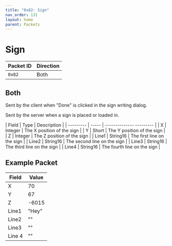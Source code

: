 ```yaml
---
title: "0x82: Sign"
nav_order: 131
layout: home
parent: Packets
---
```


# Sign

| Packet ID | Direction   |
| --------- | ----------- |
| `0x82`    | Both |

## Both
Sent by the client when "Done" is clicked in the sign writing dialog.

Sent by the server when a sign is placed or loaded in.

| Field     | Type  | Description |
| --------- | ----- | -------------- --------- |
| X     | Integer | The X position of the sign |
| Y     | Short | The Y position of the sign |
| Z     | Integer | The Z position of the sign |
| Line1 | String16 | The first line on the sign |
| Line2 | String16 | The second line on the sign |
| Line3 | String16 | The third line on the sign |
| Line4 | String16 | The fourth line on the sign |

## Example Packet

| Field | Value | 
| --- | --- |
| X | 70 |
| Y | 67 |
| Z | -6015 |
| Line1 | "Hey" |
| Line2 | "" |
| Line3 | "" |
| Line 4 | "" |
